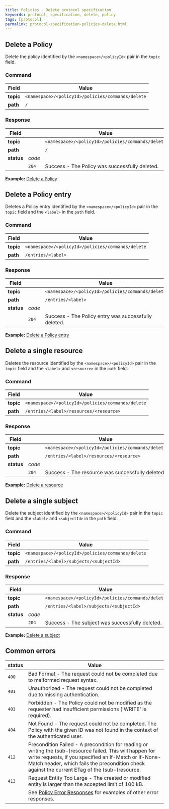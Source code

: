 ```yaml
---
title: Policies - Delete protocol specification
keywords: protocol, specification, delete, policy
tags: [protocol]
permalink: protocol-specification-policies-delete.html
---
```


## Delete a Policy

Delete the policy identified by the `<namespace>/<policyId>` pair in the `topic` field.

### Command

| Field     | Value                   |
|-----------|-------------------------|
| **topic** | `<namespace>/<policyId>/policies/commands/delete`     |
| **path**  | `/`     |

### Response

| Field      |        | Value                    |
|------------|--------|--------------------------|
| **topic**  |        | `<namespace>/<policyId>/policies/commands/delete` |
| **path**   |        | `/`                      |
| **status** | _code_ |    
|            | `204`  | Success - The Policy was successfully deleted.       |

**Example:** [Delete a Policy](protocol-examples-policies-deletepolicy.html)


## Delete a Policy entry

Deletes a Policy entry identified by the `<namespace>/<policyId>` pair in the `topic` field and the `<label>` in the
 `path` field. 

### Command

| Field     | Value                   |
|-----------|-------------------------|
| **topic** | `<namespace>/<policyId>/policies/commands/delete`     |
| **path**  | `/entries/<label>`     |

### Response

| Field      |        | Value                    |
|------------|--------|--------------------------|
| **topic**  |        | `<namespace>/<policyId>/policies/commands/delete` |
| **path**   |        | `/entries/<label>`                      |
| **status** | _code_ |    
|            | `204`  | Success - The Policy entry was successfully deleted.       |

**Example:** [Delete a Policy entry](protocol-examples-policies-deletepolicyentry.html)

## Delete a single resource

Deletes the resource identified by the `<namespace>/<policyId>` pair in the `topic` field and the `<label>` and
 `<resource>` in the `path` field.

### Command

| Field     | Value                   |
|-----------|-------------------------|
| **topic** | `<namespace>/<policyId>/policies/commands/delete`     |
| **path**  | `/entries/<label>/resources/<resource>`     |

### Response

| Field      |        | Value                    |
|------------|--------|--------------------------|
| **topic**  |        | `<namespace>/<policyId>/policies/commands/delete` |
| **path**   |        | `/entries/<label>/resources/<resource>`                      |
| **status** | _code_ |    
|            | `204`  | Success - The resource was successfully deleted.       |

**Example:** [Delete a resource](protocol-examples-policies-deleteresource.html)

## Delete a single subject

Delete the subject identified by the `<namespace>/<policyId>` pair in the `topic` field and the `<label>` and
 `<subjectId>` in the `path` field.

### Command

| Field     | Value                   |
|-----------|-------------------------|
| **topic** | `<namespace>/<policyId>/policies/commands/delete`     |
| **path**  | `/entries/<label>/subjects/<subjectId>`     |

### Response

| Field      |        | Value                    |
|------------|--------|--------------------------|
| **topic**  |        | `<namespace>/<policyId>/policies/commands/delete` |
| **path**   |        | `/entries/<label>/subjects/<subjectId>`                      |
| **status** | _code_ |    
|            | `204`  | Success - The subject was successfully deleted.       |

**Example:** [Delete a subject](protocol-examples-policies-deletesubject.html)

## Common errors

| **status** | Value                    |
|------------|--------------------------|
|    `400`   | Bad Format - The request could not be completed due to malformed request syntax. |
|    `401`   | Unauthorized - The request could not be completed due to missing authentication.       |
|    `403`   | Forbidden - The Policy could not be modified as the requester had insufficient permissions ('WRITE' is required).          |
|    `404`   | Not Found - The request could not be completed. The Policy with the given ID was not found in the context of the authenticated user.  |
|    `412`   | Precondition Failed - A precondition for reading or writing the (sub-)resource failed. This will happen for write requests, if you specified an If-Match or If-None-Match header, which fails the precondition check against the current ETag of the (sub-)resource.  |
|    `413`   | Request Entity Too Large - The created or modified entity is larger than the accepted limit of 100 kB.  |
|            | See [Policy Error Responses](protocol-examples-policies-errorresponses.html) for examples of other error responses. |